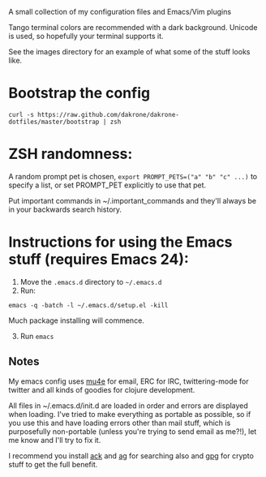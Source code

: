 A small collection of my configuration files and Emacs/Vim plugins

Tango terminal colors are recommended with a dark background. Unicode
is used, so hopefully your terminal supports it.

See the images directory for an example of what some of the stuff looks like.

# Bootstrap the config

```
curl -s https://raw.github.com/dakrone/dakrone-dotfiles/master/bootstrap | zsh
```

# ZSH randomness:

A random prompt pet is chosen, `export PROMPT_PETS=("a" "b" "c" ...)` to
specify a list, or set PROMPT_PET explicitly to use that pet.

Put important commands in ~/.important_commands and they'll always be
in your backwards search history.

# Instructions for using the Emacs stuff (requires Emacs 24):

1. Move the `.emacs.d` directory to `~/.emacs.d`
2. Run:

```
emacs -q -batch -l ~/.emacs.d/setup.el -kill
```

Much package installing will commence.

3. Run `emacs`

## Notes

My emacs config uses
[mu4e](http://www.djcbsoftware.nl/code/mu/mu4e.html) for email, ERC
for IRC, twittering-mode for twitter and all kinds of goodies for
clojure development.

All files in ~/.emacs.d/init.d are loaded in order and errors are
displayed when loading. I've tried to make everything as portable as
possible, so if you use this and have loading errors other than mail
stuff, which is purposefully non-portable (unless you're trying to
send email as me?!), let me know and I'll try to fix it.

I recommend you install [ack](http://betterthangrep.com/) and
[ag](https://github.com/ggreer/the_silver_searcher) for searching
also and [gpg](http://www.gnupg.org/) for crypto stuff to get the
full benefit.
